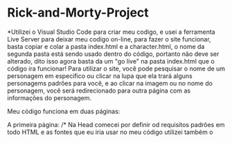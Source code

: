 # Rick-and-Morty-Project
*Utilizei o Visual Studio Code para criar meu codigo, e usei a ferramenta Live Server para deixar meu codigo on-line, para fazer o site funcionar, basta copiar e colar a pasta index.html e a character.html, o nome da segunda pasta está sendo usado dentro do código, portanto
não deve ser alterado, dito isso agora basta da um "go live" na pasta index.html que o código ira funcionar! Para utilizar o site, você pode pesquisar o nome de um personagem em especifico ou clicar na lupa que ela trará alguns personagems padrôes para você, e ao clicar na
imagem ou no nome do personagem, você será redirecionado para outra página com as informações do personagem.

Meu código funciona em duas páginas:

A primeira página:
/* Na Head comecei por definir od requisitos padrões em todo HTML<!DOCTYPE html> e as fontes que eu iria usar no meu código utilizei também o <style> para dar o design aos componentes do meu código exemplo (background-image:) e as fontes de cada texto aparente (font-family:) */
/* No Body comecei por criar meu título(h1) e criar o meu botão e barra de pesquisa. Defini suas classes e adicionei o manipulador de eventos como "submit", quando algo é escrito e enviado, o manipulador é chamado e em seguida ele obtem o valor do que foi escrito no campo
de pesquisa (var searchInput), utilizando o (var searchURL) que está apontado para a API do Rick and Morty ele cria uma URL usando o que foi escrito no campo de pesquisa.
Usei a função fetch para fazer a solicitação (GET) para a URL de pesquisa, o fetch retorna uma promise que quando concluída retorna a solicitção em forma JSON, após a promessa ser resolvida (.then) o JSON é convertido em um elemento JavaScript que contem um array de elementos
de cada personagem da série, utlizei a função data.results.forEach para reiterar sobre os objetos do JSON e criar uma lista pelo ID de cada personagem contendo a imagem e o nome deles, esta lista é colocada junto do ID result (que foi definido antes do script, <div id="result"></div>
exibindo os resultados da pesquisa na página (character ID, image, name) que no caso o "result" está apontado para a minha segunda página com um código semelhante porém como mais resultados além dos exibidos nesta primeira página (type, status, origin, location e species)./*

A segunda página:
/* A segunda página é basicamente uma cópia da primeira, na questão do fetch, apesar das outras informações que serão exibidas a mais que o fetch da primeira página, entretanto criei o objeto URLSearchParams a partir da string queryString para pegar o valor dos objetos (id do personagem)
e ela constroi a URL que mostra o personagem em especifico que foi clicado na primeira página do códgio.*/
